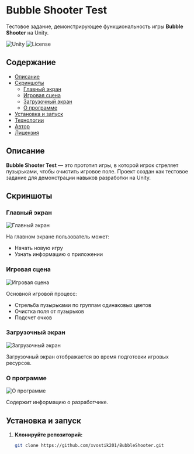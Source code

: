 # Bubble Shooter Test

Тестовое задание, демонстрирующее функциональность игры **Bubble Shooter** на Unity.

![Unity](https://img.shields.io/badge/Unity-2021.3-blue)
![License](https://img.shields.io/badge/License-MIT-green)

## Содержание

- [Описание](#описание)
- [Скриншоты](#скриншоты)
  - [Главный экран](#главный-экран)
  - [Игровая сцена](#игровая-сцена)
  - [Загрузочный экран](#загрузочный-экран)
  - [О программе](#о-программе)
- [Установка и запуск](#установка-и-запуск)
- [Технологии](#технологии)
- [Автор](#автор)
- [Лицензия](#лицензия)

## Описание

**Bubble Shooter Test** — это прототип игры, в которой игрок стреляет пузырьками, чтобы очистить игровое поле. Проект создан как тестовое задание для демонстрации навыков разработки на Unity.

## Скриншоты

### Главный экран

![Главный экран](https://github.com/user-attachments/assets/59d7b53c-2cc3-4e91-b900-dba8c3e977e2)


На главном экране пользователь может:

- Начать новую игру
- Узнать информацию о приложении

### Игровая сцена

![Игровая сцена](https://github.com/user-attachments/assets/2fc87225-e5dd-4eb3-9a23-ee87313a45d0)


Основной игровой процесс:

- Стрельба пузырьками по группам одинаковых цветов
- Очистка поля от пузырьков
- Подсчет очков

### Загрузочный экран

![Загрузочный экран](https://github.com/user-attachments/assets/feb02dce-9b8c-4ab6-85ae-039518208696)


Загрузочный экран отображается во время подготовки игровых ресурсов.

### О программе

![О программе](https://github.com/user-attachments/assets/9c7d472c-b8aa-4974-87dc-c68c169ad67d)


Содержит информацию о разработчике.

## Установка и запуск

1. **Клонируйте репозиторий:**

   ```bash
   git clone https://github.com/xvostik201/BubbleShooter.git
